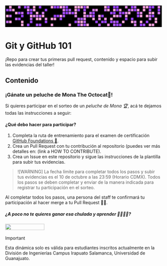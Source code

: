![img](./assets/hover.png)
# Git y GitHub 101
¡Repo para crear tus primeras pull request, contenido y espacio para subir las evidencias del taller!

## Contenido


### ¡Gánate un peluche de Mona The Octocat🥳!

Si quieres participar en el sorteo de un *_peluche de Mona 🏆_*, acá te dejamos todas las instrucciones a seguir:

#### ¿Qué debo hacer para participar?

1. Completa la ruta de entrenamiento para el examen de certificación [GitHub Foundations 📎](https://learn.microsoft.com/en-us/training/paths/github-foundations/).
2. Crea un Pull Request con tu contribución al repositorio (puedes ver más detalles en: (link a HOW TO CONTRIBUTE).
3. Crea un Issue en este repositorio y sigue las instrucciones de la plantilla para subir tus evidencias.

> ![WARNING]
> La fecha límite para completar todos los pasos y subir tus evidencias es el 10 de octubre a las 23:59 (Horario CDMX). Todos los pasos se deben completar y enviar de la manera indicada para registrar tu participación en el sorteo.

Al completar todos los pasos, una persona del staff te confirmará tu participación al hacer merge a tu Pull Request 👏🏾.

##### ¿A poco no te quieres ganar esa chulada y aprender 🥰💖👇🏾?
<img src="https://i.imgur.com/2b2h5iw.jpeg" width=50% height= 50% >


> [!IMPORTANT]
> Esta dinámica solo es válida para estudiantes inscritos actualmente en la División de Ingenierías Campus Irapuato Salamanca, Universidad de Guanajuato.